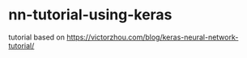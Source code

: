 # nn-tutorial-using-keras

tutorial based on https://victorzhou.com/blog/keras-neural-network-tutorial/